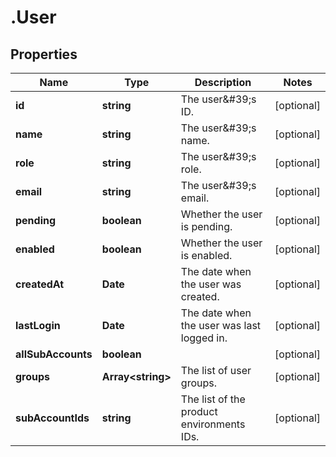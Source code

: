# .User

## Properties

Name | Type | Description | Notes
------------ | ------------- | ------------- | -------------
**id** | **string** | The user\&#39;s ID. | [optional] 
**name** | **string** | The user\&#39;s name. | [optional] 
**role** | **string** | The user\&#39;s role. | [optional] 
**email** | **string** | The user\&#39;s email. | [optional] 
**pending** | **boolean** | Whether the user is pending. | [optional] 
**enabled** | **boolean** | Whether the user is enabled. | [optional] 
**createdAt** | **Date** | The date when the user was created. | [optional] 
**lastLogin** | **Date** | The date when the user was last logged in. | [optional] 
**allSubAccounts** | **boolean** |  | [optional] 
**groups** | **Array&lt;string&gt;** | The list of user groups. | [optional] 
**subAccountIds** | **string** | The list of the product environments IDs. | [optional] 


